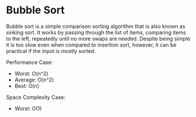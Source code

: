 Bubble Sort
===========

Bubble sort is a simple comparison sorting algorithm that is also known as
sinking sort. It works by passing through the list of items, comparing items
to the left, repeatedly until no more swaps are needed. Despite being simple
it is too slow even when compared to insertion sort, however, it can be
practical if the input is mostly sorted.

Performance Case:
- Worst: O(n^2)
- Average: O(n^2)
- Best: O(n)

Space Complexity Case:
- Worst: O(1)

